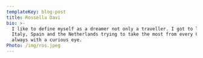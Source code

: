 ```yaml
---
templateKey: blog-post
title: Rossella Davi
bio: >-
  I like to define myself as a dreamer not only a traveller. I got to live in
  Italy, Spain and the Netherlands trying to take the most from every Country
  always with a curious eye.
Photo: /img/ros.jpeg
---
```


